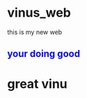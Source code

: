 # vinus_web
this is my new web
<br>
<h2 style="color:blue;">your doing good</h2>
<h1>great vinu</h1>
